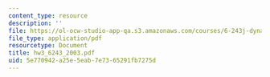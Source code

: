 ```yaml
---
content_type: resource
description: ''
file: https://ol-ocw-studio-app-qa.s3.amazonaws.com/courses/6-243j-dynamics-of-nonlinear-systems-fall-2003/5e770942a25e5eab7e7365291fb7275d_hw3_6243_2003.pdf
file_type: application/pdf
resourcetype: Document
title: hw3_6243_2003.pdf
uid: 5e770942-a25e-5eab-7e73-65291fb7275d
---
```

